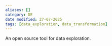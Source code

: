```yaml
---
aliases: []
category: DE
date modified: 27-07-2025
tags: [data_exploration, data_transformation]
---
```

An open source tool for data exploration.

